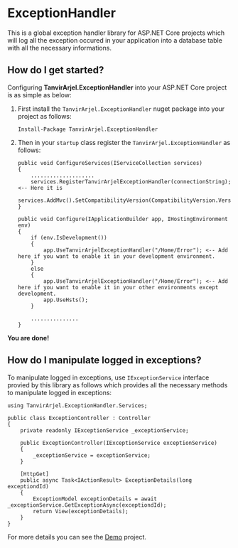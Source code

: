 # ExceptionHandler
 This is a global exception handler library for ASP.NET Core projects which will log all the exception occured in your application into a database table with all the necessary informations.
 
 ## How do I get started?
 
 Configuring **TanvirArjel.ExceptionHandler** into your ASP.NET Core project is as simple as below:
 
 1. First install the `TanvirArjel.ExceptionHandler` nuget package into your project as follows:
 
    `Install-Package TanvirArjel.ExceptionHandler`
    
 2. Then in your `startup` class register the `TanvirArjel.ExceptionHandler` as follows:
 
        public void ConfigureServices(IServiceCollection services)
        {
            ....................
            services.RegisterTanvirArjelExceptionHandler(connectionString); <-- Here it is
            services.AddMvc().SetCompatibilityVersion(CompatibilityVersion.Version_2_2);
        }
        
        public void Configure(IApplicationBuilder app, IHostingEnvironment env)
        {
            if (env.IsDevelopment())
            {
                app.UseTanvirArjelExceptionHandler("/Home/Error"); <-- Add here if you want to enable it in your development environment.
            }
            else
            {
                app.UseTanvirArjelExceptionHandler("/Home/Error"); <-- Add here if you want to enable it in your other environments except development.
                app.UseHsts();
            }

            ...............
        }
        
  **You are done!**
  
  ## How do I manipulate logged in exceptions?
  
  To manipulate logged in exceptions, use `IExceptionService` interface provied by this library as follows which provides all the necessary methods to manipulate logged in exceptions:
  
    using TanvirArjel.ExceptionHandler.Services;
  
    public class ExceptionController : Controller
    {
        private readonly IExceptionService _exceptionService;
       
        public ExceptionController(IExceptionService exceptionService)
        {
            _exceptionService = exceptionService;
        }

        [HttpGet]
        public async Task<IActionResult> ExceptionDetails(long exceptiondId)
        {
            ExceptionModel exceptionDetails = await _exceptionService.GetExceptionAsync(exceptiondId);
            return View(exceptionDetails);
        }
    }
    
For more details you can see the [Demo](https://github.com/TanvirArjel/ExceptionHandler/tree/master/demo/ExceptionHandler.Demo) project.
  
